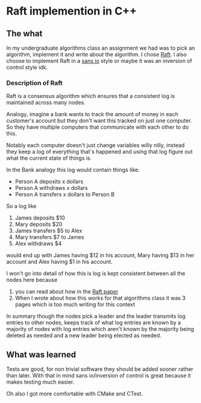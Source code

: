 # Raft implemention in C++

## The what

In my undergraduate algorithms class an assignment we had was to pick an algorithm, implement it and write about the algorithm.
I chose [Raft](https://raft.github.io/).
I also choose to implement Raft in a [sans io](https://sans-io.readthedocs.io/) style or maybe it was an inversion of control style idk.

### Description of Raft

Raft is a consensus algorithm which ensures that a consistent log is maintained across many nodes.

Analogy, imagine a bank wants to track the amount of money in each customer's account but they don't want this tracked on just one computer.
So they have multiple computers that communicate with each other to do this.

Notably each computer doesn't just change variables willy nilly, instead they keep a log of everything that's happened and using that log figure out what the current state of things is.

In the Bank analogy this log would contain things like.

- Person A deposits x dollars
- Person A withdraws x dollars
- Person A transfers x dollars to Person B

So a log like

1) James deposits $10
2) Mary deposits $20
3) James transfers $5 to Alex
4) Mary transfers $7 to James
5) Alex withdraws $4

would end up with James having \$12 in his account, Mary having \$13 in her account and Alex having \$1 in his account.

I won't go into detail of how this is log is kept consistent between all the nodes here because

1) you can read about how in the [Raft paper](https://raft.github.io/raft.pdf)
2) When I wrote about how this works for that algorithms class it was 3 pages which is too much writing for this context

In summary though the nodes pick a leader and the leader transmits log entries to other nodes, keeps track of what log entries are known by a majority of nodes with log entries which aren't known by the majority being deleted as needed and a new leader being elected as needed.

## What was learned

Tests are good, for non trivial software they should be added sooner rather than later.
With that in mind sans io/inversion of control is great because it makes testing much easier.

Oh also I got more comfortable with CMake and CTest.

